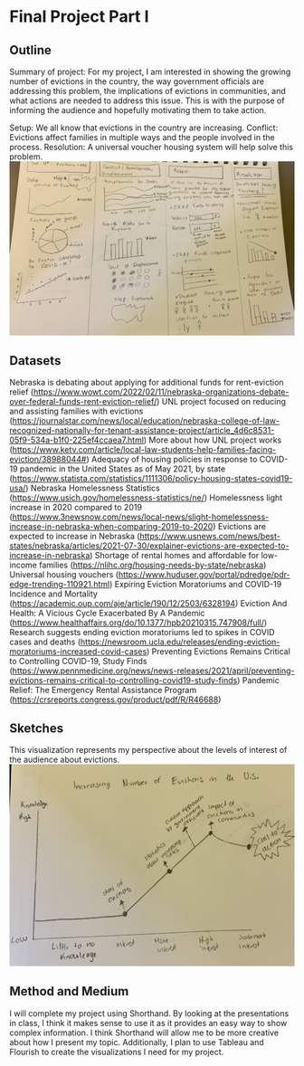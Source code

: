 # Final Project Part I

## Outline

Summary of project: For my project, I am interested in showing the growing number of evictions in the country, the way government officials are addressing this problem, the implications of evictions in communities, and what actions are needed to address this issue. This is with the purpose of informing the audience and hopefully motivating them to take action. 

Setup: We all know that evictions in the country are increasing. 
Conflict: Evictions affect families in multiple ways and the people involved in the process. 
Resolution: A universal voucher housing system will help solve this problem. 
![sketches](sketches.jpg)

## Datasets
Nebraska is debating about applying for additional funds for rent-eviction relief (https://www.wowt.com/2022/02/11/nebraska-organizations-debate-over-federal-funds-rent-eviction-relief/)
UNL project focused on reducing and assisting families with evictions (https://journalstar.com/news/local/education/nebraska-college-of-law-recognized-nationally-for-tenant-assistance-project/article_4d6c8531-05f9-534a-b1f0-225ef4ccaea7.html)
More about how UNL project works (https://www.ketv.com/article/local-law-students-help-families-facing-eviction/38988044#)
Adequacy of housing policies in response to COVID-19 pandemic in the United States as of May 2021, by state (https://www.statista.com/statistics/1111306/policy-housing-states-covid19-usa/)
Nebraska Homelessness Statistics (https://www.usich.gov/homelessness-statistics/ne/)
Homelessness light increase in 2020 compared to 2019 (https://www.3newsnow.com/news/local-news/slight-homelessness-increase-in-nebraska-when-comparing-2019-to-2020)
Evictions are expected to increase in Nebraska (https://www.usnews.com/news/best-states/nebraska/articles/2021-07-30/explainer-evictions-are-expected-to-increase-in-nebraska)
Shortage of rental homes and affordable  for low-income families (https://nlihc.org/housing-needs-by-state/nebraska)
Universal housing vouchers (https://www.huduser.gov/portal/pdredge/pdr-edge-trending-110921.html)
Expiring Eviction Moratoriums and COVID-19 Incidence and Mortality (https://academic.oup.com/aje/article/190/12/2503/6328194)
Eviction And Health: A Vicious Cycle Exacerbated By A Pandemic (https://www.healthaffairs.org/do/10.1377/hpb20210315.747908/full/)
Research suggests ending eviction moratoriums led to spikes in COVID cases and deaths (https://newsroom.ucla.edu/releases/ending-eviction-moratoriums-increased-covid-cases)
Preventing Evictions Remains Critical to Controlling COVID-19, Study Finds (https://www.pennmedicine.org/news/news-releases/2021/april/preventing-evictions-remains-critical-to-controlling-covid19-study-finds)
Pandemic Relief: The Emergency Rental Assistance Program (https://crsreports.congress.gov/product/pdf/R/R46688)

## Sketches 
This visualization represents my perspective about the levels of interest of the audience about evictions. 
![class](class.jpg)

## Method and Medium 

I will complete my project using Shorthand. By looking at the presentations in class, I think it makes sense to use it as it provides an easy way to show complex information. I think Shorthand will allow me to be more creative about how I present my topic. Additionally, I plan to use Tableau and Flourish to create the visualizations I need for my project. 

